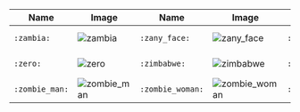 | Name | Image | Name | Image | Name | Image | Name | Image |
| --- | --- | --- | --- | --- | --- | --- | --- |
| `:zambia:` | ![zambia](https://github.githubassets.com/images/icons/emoji/unicode/1f1ff-1f1f2.png?v8) | `:zany_face:` | ![zany_face](https://github.githubassets.com/images/icons/emoji/unicode/1f92a.png?v8) | `:zap:` | ![zap](https://github.githubassets.com/images/icons/emoji/unicode/26a1.png?v8) | `:zebra:` | ![zebra](https://github.githubassets.com/images/icons/emoji/unicode/1f993.png?v8) |
| `:zero:` | ![zero](https://github.githubassets.com/images/icons/emoji/unicode/0030-20e3.png?v8) | `:zimbabwe:` | ![zimbabwe](https://github.githubassets.com/images/icons/emoji/unicode/1f1ff-1f1fc.png?v8) | `:zipper_mouth_face:` | ![zipper_mouth_face](https://github.githubassets.com/images/icons/emoji/unicode/1f910.png?v8) | `:zombie:` | ![zombie](https://github.githubassets.com/images/icons/emoji/unicode/1f9df.png?v8) |
| `:zombie_man:` | ![zombie_man](https://github.githubassets.com/images/icons/emoji/unicode/1f9df-2642.png?v8) | `:zombie_woman:` | ![zombie_woman](https://github.githubassets.com/images/icons/emoji/unicode/1f9df-2640.png?v8) | `:zzz:` | ![zzz](https://github.githubassets.com/images/icons/emoji/unicode/1f4a4.png?v8) |  |  |
